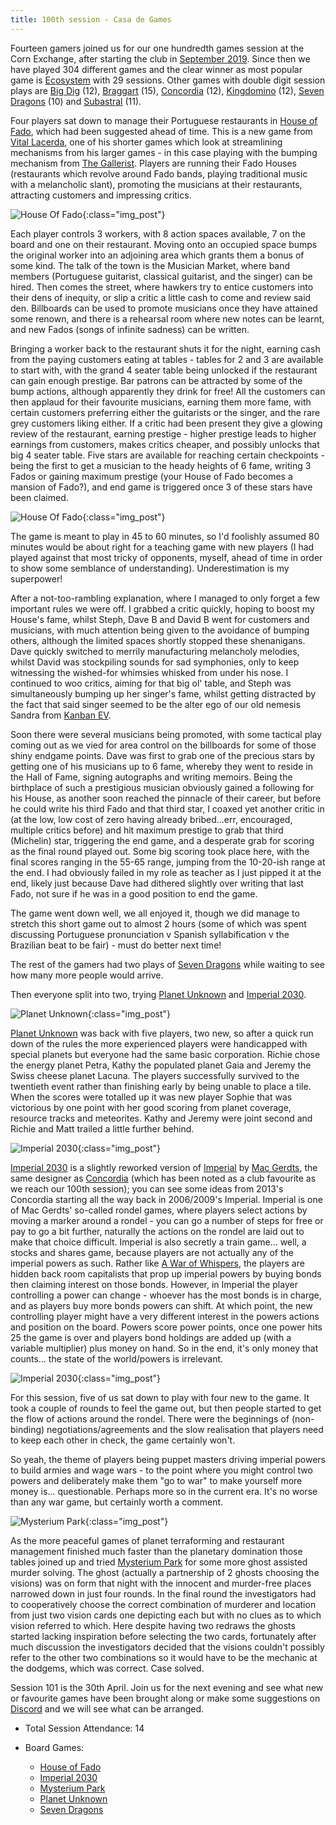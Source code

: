 ```yaml
---
title: 100th session - Casa de Games
---
```


Fourteen gamers joined us for our one hundredth games session at the Corn Exchange, after starting the club in [September 2019][1]. Since then we have played 304 different games and the clear winner as most popular game is [Ecosystem][E] with 29 sessions. Other games with double digit session plays are [Big Dig][BD] (12), [Braggart][Brag] (15), [Concordia][CC] (12), [Kingdomino][King] (12), [Seven Dragons][7D] (10) and [Subastral][SA] (11).

Four players sat down to manage their Portuguese restaurants in [House of Fado][HF], which had been suggested ahead of time. This is a new game from [Vital Lacerda][BGG_VL], one of his shorter games which look at streamlining mechanisms from his larger games - in this case playing with the bumping mechanism from [The Gallerist][TG]. Players are running their Fado Houses (restaurants which revolve around Fado bands, playing traditional music with a melancholic slant), promoting the musicians at their restaurants, attracting customers and impressing critics.

![House Of Fado](/images/posts/2025_04_16/HouseOfFado01.jpg "House Of Fado"){:class="img_post"}

Each player controls 3 workers, with 8 action spaces available, 7 on the board and one on their restaurant. Moving onto an occupied space bumps the original worker into an adjoining area which grants them a bonus of some kind. The talk of the town is the Musician Market, where band members (Portuguese guitarist, classical guitarist, and the singer) can be hired. Then comes the street, where hawkers try to entice customers into their dens of inequity, or slip a critic a little cash to come and review said den. Billboards can be used to promote musicians once they have attained some renown, and there is a rehearsal room where new notes can be learnt, and new Fados (songs of infinite sadness) can be written.

Bringing a worker back to the restaurant shuts it for the night, earning cash from the paying customers eating at tables - tables for 2 and 3 are available to start with, with the grand 4 seater table being unlocked if the restaurant can gain enough prestige. Bar patrons can be attracted by some of the bump actions, although apparently they drink for free! All the customers can then applaud for their favourite musicians, earning them more fame, with certain customers preferring either the guitarists or the singer, and the rare grey customers liking either. If a critic had been present they give a glowing review of the restaurant, earning prestige - higher prestige leads to higher earnings from customers, makes critics cheaper, and possibly unlocks that big 4 seater table. Five stars are available for reaching certain checkpoints - being the first to get a musician to the heady heights of 6 fame, writing 3 Fados or gaining maximum prestige (your House of Fado becomes a mansion of Fado?), and end game is triggered once 3 of these stars have been claimed.

![House Of Fado](/images/posts/2025_04_16/HouseOfFado02.jpg "House Of Fado"){:class="img_post"}

The game is meant to play in 45 to 60 minutes, so I'd foolishly assumed 80 minutes would be about right for a teaching game with new players (I had played against that most tricky of opponents, myself, ahead of time in order to show some semblance of understanding). Underestimation is my superpower!

After a not-too-rambling explanation, where I managed to only forget a few important rules we were off. I grabbed a critic quickly, hoping to boost my House's fame,  whilst Steph, Dave B and David B went for customers and musicians, with much attention being given to the avoidance of bumping others, although the limited spaces shortly stopped these shenanigans. Dave quickly switched to merrily manufacturing melancholy melodies, whilst David was stockpiling sounds for sad symphonies, only to keep witnessing the wished-for whimsies whisked from under his nose. I continued to woo critics, aiming for that big ol' table, and Steph was simultaneously bumping up her singer's fame, whilst getting distracted by the fact that said singer seemed to be the alter ego of our old nemesis Sandra from [Kanban EV][KEV]. 

Soon there were several musicians being promoted, with some tactical play coming out as we vied for area control on the billboards for some of those shiny endgame points. Dave was first to grab one of the precious stars by getting one of his musicians up to 6 fame, whereby they went to reside in the Hall of Fame, signing autographs and writing memoirs. Being the birthplace of such a prestigious musician obviously gained a following for his House, as another soon reached the pinnacle of their career, but before he could write his third Fado and  that third star, I coaxed yet another critic in (at the low, low cost of zero having already bribed...err, encouraged, multiple critics before) and hit maximum prestige to grab that third (Michelin) star, triggering the end game, and a desperate grab for scoring as the final round played out. Some big scoring took place here, with the final scores ranging in the 55-65 range, jumping from the 10-20-ish range at the end. I had obviously failed in my role as teacher as I just pipped it at the end, likely just because Dave had dithered slightly over writing that last Fado, not sure if he was in a good position to end the game.

The game went down well, we all enjoyed it, though we did manage to stretch this short game out to almost 2 hours (some of which was spent discussing Portuguese pronunciation v Spanish syllabification v the Brazilian beat to be fair)  - must do better next time!

The rest of the gamers had two plays of [Seven Dragons][7D] while waiting to see how many more people would arrive.

Then everyone split into two, trying [Planet Unknown][PU] and [Imperial 2030][IP].

![Planet Unknown](/images/posts/2025_04_16/PlanetUnknown01.jpg "Planet Unknown"){:class="img_post"}

[Planet Unknown][PU] was back with five players, two new, so after a quick run down of the rules the more experienced players were handicapped with special planets but everyone had the same basic corporation. Richie chose the energy planet Petra, Kathy the populated planet Gaia and Jeremy the Swiss cheese planet Lacuna. The players successfully survived to the twentieth event rather than finishing early by being unable to place a tile. When the scores were totalled up it was new player Sophie that was victorious by one point with her good scoring from planet coverage, resource tracks and meteorites. Kathy and Jeremy were joint second and Richie and Matt trailed a little further behind.

![Imperial 2030](/images/posts/2025_04_16/Imperial2030_01.jpg "Imperial 2030"){:class="img_post"}

[Imperial 2030][IP] is a slightly reworked version of [Imperial][BGG_Imp] by [Mac Gerdts][BGG_MG], the same designer as [Concordia][CC] (which has been noted as a club favourite as we reach our 100th session); you can see some ideas from 2013's Concordia starting all the way back in 2006/2009's Imperial. Imperial is one of Mac Gerdts' so-called rondel games, where players select actions by moving a marker around a rondel - you can go a number of steps for free or pay to go a bit further, naturally the actions on the rondel are laid out to make that choice difficult. Imperial is also secretly a train game... well, a stocks and shares game, because players are not actually any of the imperial powers as such. Rather like [A War of Whispers][AWOW], the players are hidden back room capitalists that prop up imperial powers by buying bonds then claiming interest on those bonds. However, in Imperial the player controlling a power can change - whoever has the most bonds is in charge, and as players buy more bonds powers can shift. At which point, the new controlling player might have a very different interest in the powers actions and position on the board. Powers score power points, once one power hits 25 the game is over and players bond holdings are added up (with a variable multiplier) plus money on hand. So in the end, it's only money that counts... the state of the world/powers is irrelevant.

![Imperial 2030](/images/posts/2025_04_16/Imperial2030_02.jpg "Imperial 2030"){:class="img_post"}

For this session, five of us sat down to play with four new to the game. It took a couple of rounds to feel the game out, but then people started to get the flow of actions around the rondel. There were the beginnings of (non-binding) negotiations/agreements and the slow realisation that players need to keep each other in check, the game certainly won't.

So yeah, the theme of players being puppet masters driving imperial powers to build armies and wage wars - to the point where you might control two powers and deliberately make them "go to war" to make yourself more money is... questionable. Perhaps more so in the current era. It's no worse than any war game, but certainly worth a comment.

![Mysterium Park](/images/posts/2025_04_16/MysteriumPark01.jpg "Mysterium Park"){:class="img_post"}

As the more peaceful games of planet terraforming and restaurant management finished much faster than the planetary domination those tables joined up and tried [Mysterium Park][MP] for some more ghost assisted murder solving. The ghost (actually a partnership of 2 ghosts choosing the visions) was on form that night with the innocent and murder-free places narrowed down in just four rounds. In the final round the investigators had to cooperatively choose the correct combination of murderer and location from just two vision cards one depicting each but with no clues as to which vision referred to which. Here despite having two redraws the ghosts started lacking inspiration before selecting the two cards, fortunately after much discussion the investigators decided that the visions couldn't possibly refer to the other two combinations so it would have to be the mechanic at the dodgems, which was correct. Case solved.

Session 101 is the 30th April. Join us for the next evening and see what new or favourite games have been brought along or make some suggestions on [Discord][Contact] and we will see what can be arranged.

* Total Session Attendance: 14
* Board Games:

    * [House of Fado][HF]
    * [Imperial 2030][IP]
    * [Mysterium Park][MP]
    * [Planet Unknown][PU]
    * [Seven Dragons][7D]

[1]: /2019/09/11/first-session.html

[HF]: {{site.data.BoardGameLinks.HouseOfFado.Link}}
[IP]: {{site.data.BoardGameLinks.Imperial2030.Link}}
[MP]: {{site.data.BoardGameLinks.MysteriumPark.Link}}
[PU]: {{site.data.BoardGameLinks.PlanetUnknown.Link}}
[7D]: {{site.data.BoardGameLinks.SevenDragons.Link}}
[BD]: {{site.data.BoardGameLinks.BigDig.Link}}
[Brag]: {{site.data.BoardGameLinks.Braggart.Link}}
[CC]: {{site.data.BoardGameLinks.Concordia.Link}}
[E]: {{site.data.BoardGameLinks.Ecosystem.Link}}
[King]: {{site.data.BoardGameLinks.Kingdomino.Link}}
[SA]: {{site.data.BoardGameLinks.Subastral.Link}}
[TG]: {{site.data.BoardGameLinks.TheGallerist.Link}}
[KEV]: {{site.data.BoardGameLinks.KanbanEV.Link}}
[AWOW]: {{site.data.BoardGameLinks.AWarOfWhispers.Link}}

[BGG_VL]: https://boardgamegeek.com/boardgamedesigner/12396/vital-lacerda
[BGG_Imp]: https://boardgamegeek.com/boardgame/24181/imperial
[BGG_MG]: https://boardgamegeek.com/boardgamedesigner/6045/mac-gerdts

[Contact]: /Contact.html
